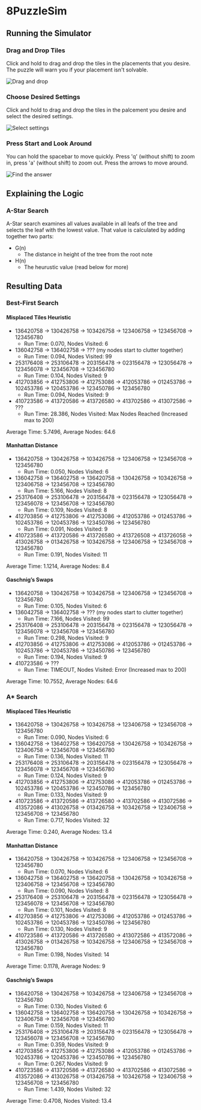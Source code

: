 # 8PuzzleSim

## Running the Simulator

### Drag and Drop Tiles

Click and hold to drag and drop the tiles in the placements that you desire. The puzzle will warn you if your placement isn't solvable.

![Drag and drop](https://github.com/williammcintosh/8PuzzleSim/blob/main/images/8piece_start_loading_gif.gif)

### Choose Desired Settings

Click and hold to drag and drop the tiles in the palcement you desire and select the desired settings.

![Select settings](https://github.com/williammcintosh/8PuzzleSim/blob/main/images/8piece_shift_around.gif)

### Press Start and Look Around

You can hold the spacebar to move quickly. Press 'q' (without shift) to zoom in, press 'a' (without shift) to zoom out. Press the arrows to move around.

![Find the answer](https://github.com/williammcintosh/8PuzzleSim/blob/main/images/8piece_move_around.gif)

## Explaining the Logic

### A-Star Search

A-Star search examines all values available in all leafs of the tree and selects the leaf with the lowest value. That value is calculated by adding together two parts:
* G(n)
    * The distance in height of the tree from the root note
* H(n)
    * The heurustic value (read below for more)

## Resulting Data

### Best-First Search

#### Misplaced Tiles Heuristic

* 136420758 -> 130426758 -> 103426758 -> 123406758 -> 123456708 -> 123456780
    * Run Time: 0.070, Nodes Visited: 6
* 136042758 -> 136402758 -> ??? (my nodes start to clutter together)
    * Run Time: 0.094, Nodes Visited: 99
* 253176408 -> 253106478 -> 203156478 -> 023156478 -> 123056478 -> 123456078 -> 123456708 -> 123456780
    * Run Time: 0.104, Nodes Visited: 9
* 412703856 -> 412753806 -> 412753086 -> 412053786 -> 012453786 -> 102453786 -> 120453786 -> 123450786 -> 123456780
    * Run Time: 0.094, Nodes Visited: 9
* 410723586 -> 413720586 -> 413726580 -> 413702586 -> 413072586 -> ???
    * Run Time: 28.386, Nodes Visited: Max Nodes Reached (Increased max to 200)

Average Time: 5.7496, Average Nodes: 64.6

#### Manhattan Distance

* 136420758 -> 130426758 -> 103426758 -> 123406758 -> 123456708 -> 123456780
   * Run Time: 0.050, Nodes Visited: 6
* 136042758 -> 136402758 -> 136420758 -> 130426758 -> 103426758 -> 123406758 -> 123456708 -> 123456780
   * Run Time: 5.166, Nodes Visited: 8
* 253176408 -> 253106478 -> 203156478 -> 023156478 -> 123056478 -> 123456078 -> 123456708 -> 123456780
   * Run Time: 0.109, Nodes Visited: 8
* 412703856 -> 412753806 -> 412753086 -> 412053786 -> 012453786 -> 102453786 -> 120453786 -> 123450786 -> 123456780
   * Run Time: 0.091, Nodes Visited: 9
* 410723586 -> 413720586 -> 413726580 -> 413726508 -> 413726058 -> 413026758 -> 013426758 -> 103426758 -> 123406758 -> 123456708 -> 123456780
   * Run Time: 0.191, Nodes Visited: 11

Average Time: 1.1214, Average Nodes: 8.4

#### Gaschnig’s Swaps
* 136420758 -> 130426758 -> 103426758 -> 123406758 -> 123456708 -> 123456780
    * Run Time: 0.105, Nodes Visited: 6
* 136042758 -> 136402758 -> ??? (my nodes start to clutter together)
    * Run Time: 7.166, Nodes Visited: 99
* 253176408 -> 253106478 -> 203156478 -> 023156478 -> 123056478 -> 123456078 -> 123456708 -> 123456780
    * Run Time: 0.298, Nodes Visited: 9
* 412703856 -> 412753806 -> 412753086 -> 412053786 -> 012453786 -> 102453786 -> 120453786 -> 123450786 -> 123456780
    * Run Time: 0.194, Nodes Visited: 9
* 410723586 -> ???
    * Run Time: TIMEOUT, Nodes Visited: Error (Increased max to 200)

Average Time: 10.7552, Average Nodes: 64.6

### A* Search

#### Misplaced Tiles Heuristic

* 136420758 -> 130426758 -> 103426758 -> 123406758 -> 123456708 -> 123456780
    * Run Time: 0.090, Nodes Visited: 6
* 136042758 -> 136402758 -> 136420758 -> 130426758 -> 103426758 -> 123406758 -> 123456708 -> 123456780
    * Run Time: 0.136, Nodes Visited: 11
* 253176408 -> 253106478 -> 203156478 -> 023156478 -> 123056478 -> 123456078 -> 123456708 -> 123456780
    * Run Time: 0.124, Nodes Visited: 9
* 412703856 -> 412753806 -> 412753086 -> 412053786 -> 012453786 -> 102453786 -> 120453786 -> 123450786 -> 123456780
    * Run Time: 0.133, Nodes Visited: 9
* 410723586 -> 413720586 -> 413726580 -> 413702586 -> 413072586 -> 413572086 -> 413026758 -> 013426758 -> 103426758 -> 123406758 -> 123456708 -> 123456780
    * Run Time: 0.717, Nodes Visited: 32

Average Time: 0.240, Average Nodes: 13.4

#### Manhattan Distance

* 136420758 -> 130426758 -> 103426758 -> 123406758 -> 123456708 -> 123456780
    * Run Time: 0.070, Nodes Visited: 6
* 136042758 -> 136402758 -> 136420758 -> 130426758 -> 103426758 -> 123406758 -> 123456708 -> 123456780
    * Run Time: 0.090, Nodes Visited: 8
* 253176408 -> 253106478 -> 203156478 -> 023156478 -> 123056478 -> 123456078 -> 123456708 -> 123456780
    * Run Time: 0.101, Nodes Visited: 8
* 412703856 -> 412753806 -> 412753086 -> 412053786 -> 012453786 -> 102453786 -> 120453786 -> 123450786 -> 123456780
    * Run Time: 0.130, Nodes Visited: 9
* 410723586 -> 413720586 -> 413726580 -> 413072586 -> 413572086 -> 413026758 -> 013426758 -> 103426758 -> 123406758 -> 123456708 -> 123456780
    * Run Time: 0.198, Nodes Visited: 14

Average Time: 0.1178, Average Nodes: 9

#### Gaschnig’s Swaps
* 136420758 -> 130426758 -> 103426758 -> 123406758 -> 123456708 -> 123456780
    * Run Time: 0.130, Nodes Visited: 6
* 136042758 -> 136402758 -> 136420758 -> 130426758 -> 103426758 -> 123406758 -> 123456708 -> 123456780
    * Run Time: 0.159, Nodes Visited: 11
* 253176408 -> 253106478 -> 203156478 -> 023156478 -> 123056478 -> 123456078 -> 123456708 -> 123456780
    * Run Time: 0.359, Nodes Visited: 9
* 412703856 -> 412753806 -> 412753086 -> 412053786 -> 012453786 -> 102453786 -> 120453786 -> 123450786 -> 123456780
    * Run Time: 0.267, Nodes Visited: 9
* 410723586 -> 413720586 -> 413726580 -> 413702586 -> 413072586 -> 413572086 -> 413026758 -> 013426758 -> 103426758 -> 123406758 -> 123456708 -> 123456780
    * Run Time: 1.439, Nodes Visited: 32

Average Time: 0.4708, Nodes Visited: 13.4

